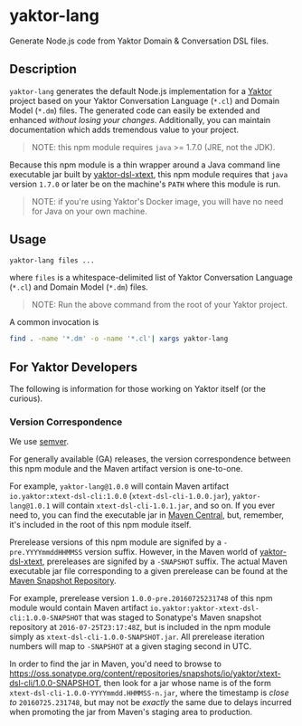 # yaktor-lang
Generate Node.js code from Yaktor Domain & Conversation DSL files.

## Description
`yaktor-lang` generates the default Node.js implementation for a [Yaktor](http://yaktor.io) project based on your Yaktor Conversation Language (`*.cl`) and Domain Model (`*.dm`) files.
The generated code can easily be extended and enhanced *without losing your changes*. Additionally, you can maintain documentation which adds tremendous value to your project.

> NOTE: this npm module requires `java` >= 1.7.0 (JRE, not the JDK).

Because this npm module is a thin wrapper around a Java command line executable jar built by [yaktor-dsl-xtext](https://github.com/SciSpike/yaktor-dsl-xtext), this npm module requires that `java` version `1.7.0` or later be on the machine's `PATH` where this module is run.

> NOTE: if you're using Yaktor's Docker image, you will have no need for Java on your own machine.

## Usage
```bash
yaktor-lang files ...
```
where `files` is a whitespace-delimited list of Yaktor Conversation Language (`*.cl`) and Domain Model (`*.dm`) files.

> NOTE: Run the above command from the root of your Yaktor project.

A common invocation is
```bash
find . -name '*.dm' -o -name '*.cl'| xargs yaktor-lang
```

## For Yaktor Developers
The following is information for those working on Yaktor itself (or the curious).

### Version Correspondence
We use [semver](http://semver.org/).

For generally available (GA) releases, the version correspondence between this npm module and the Maven artifact version is one-to-one.

For example, `yaktor-lang@1.0.0` will contain Maven artifact `io.yaktor:xtext-dsl-cli:1.0.0` (`xtext-dsl-cli-1.0.0.jar`), `yaktor-lang@1.0.1` will contain `xtext-dsl-cli-1.0.1.jar`, and so on.
If you ever need to, you can find the executable jar in [Maven Central](http://repo1.maven.org/maven2/io/yaktor/xtext-dsl-cli/), but, remember, it's included in the root of this npm module itself.

Prerelease versions of this npm module are signifed by a `-pre.YYYYmmddHHMMSS` version suffix. However, in the Maven world of [yaktor-dsl-xtext](https://github.com/SciSpike/yaktor-dsl-xtext),
prereleases are signifed by a `-SNAPSHOT` suffix.
The actual Maven executable jar file corresponding to a given prerelease can be found at the [Maven Snapshot Repository](https://oss.sonatype.org/content/repositories/snapshots/io/yaktor/xtext-dsl-cli/).

For example, prerelease version `1.0.0-pre.20160725231748` of this npm module would contain Maven artifact `io.yaktor:yaktor-xtext-dsl-cli:1.0.0-SNAPSHOT` that was staged to Sonatype's Maven snapshot repository at `2016-07-25T23:17:48Z`, but is included in the npm module simply as `xtext-dsl-cli-1.0.0-SNAPSHOT.jar`.  All prerelease iteration numbers will map to `-SNAPSHOT` at a given staging second in UTC.

In order to find the jar in Maven, you'd need to browse to https://oss.sonatype.org/content/repositories/snapshots/io/yaktor/xtext-dsl-cli/1.0.0-SNAPSHOT, then look for a jar whose name is of the form
`xtext-dsl-cli-1.0.0-YYYYmmdd.HHMMSS-n.jar`, where the timestamp is *close to* `20160725.231748`, but may not be *exactly* the same
due to delays incurred when promoting the jar from Maven's staging area to production.
